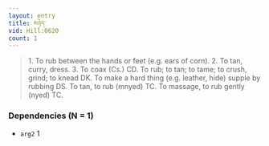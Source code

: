 ```yaml
---
layout: entry
title: མཉེད་
vid: Hill:0620
count: 1
---
```

> 1\. To rub between the hands or feet (e\.g\. ears of corn)\. 2\. To tan, curry, dress\. 3\. To coax (Cs\.) CD\. To rub; to tan; to tame; to crush, grind; to knead DK\. To make a hard thing (e\.g\. leather, hide) supple by rubbing DS\. To tan, to rub (mnyed) TC\. To massage, to rub gently (nyed) TC\.


### Dependencies (N = 1)
* `arg2` 1
